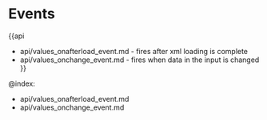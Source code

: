 Events
=======

{{api
- api/values_onafterload_event.md - fires after xml loading is complete
- api/values_onchange_event.md - fires when data in the input is changed
}}

@index:
- api/values_onafterload_event.md
- api/values_onchange_event.md


